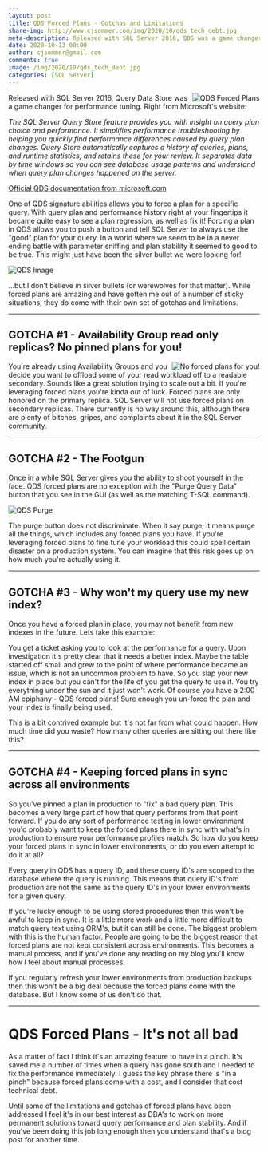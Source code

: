 ```yaml
---
layout: post
title: QDS Forced Plans - Gotchas and Limitations
share-img: http://www.cjsommer.com/img/2020/10/qds_tech_debt.jpg
meta-description: Released with SQL Server 2016, QDS was a game changer for performance tuning. Forced plans are an amazing tool for the DBA toolbox, but they do come with a few things you should know about.
date: 2020-10-13 00:00
author: cjsommer@gmail.com
comments: true
image: /img/2020/10/qds_tech_debt.jpg
categories: [SQL Server]
---
```

<!-- Image and URL references used in this post -->
[img_qds_force_plan]: /img/2020/10/qds_force_plan.png
[img_qds_tech_debt]: /img/2020/10/qds_tech_debt.jpg
[img_qds_purge]: /img/2020/10/qds_purge.png
[img_qds_no_soup]: /img/2020/10/qds_no_soup_for_you.png

[url_qds_ms]: https://docs.microsoft.com/en-us/sql/relational-databases/performance/monitoring-performance-by-using-the-query-store

<!-- Content -->

<img src="/img/2020/10/qds_tech_debt.jpg" alt="QDS Forced Plans" align="right">

Released with SQL Server 2016, Query Data Store was a game changer for performance tuning. Right from Microsoft's website: 

_The SQL Server Query Store feature provides you with insight on query plan choice and performance. It simplifies performance troubleshooting by helping you quickly find performance differences caused by query plan changes. Query Store automatically captures a history of queries, plans, and runtime statistics, and retains these for your review. It separates data by time windows so you can see database usage patterns and understand when query plan changes happened on the server._

[Official QDS documentation from microsoft.com][url_qds_ms]

One of QDS signature abilities allows you to force a plan for a specific query. With query plan and performance history right at your fingertips it became quite easy to see a plan regression, as well as fix it! Forcing a plan in QDS allows you to push a button and tell SQL Server to always use the "good" plan for your query. In a world where we seem to be in a never ending battle with parameter sniffing and plan stability it seemed to good to be true. This might just have been the silver bullet we were looking for! 

![QDS Image][img_qds_force_plan]

...but I don't believe in silver bullets (or werewolves for that matter). While forced plans are amazing and have gotten me out of a number of sticky situations, they do come with their own set of gotchas and limitations.

---

## GOTCHA #1 - Availability Group read only replicas? No pinned plans for you!
<img src="/img/2020/10/qds_no_soup_for_you.png" alt="No forced plans for you!" align="right">

You're already using Availability Groups and you decide you want to offload some of your read workload off to a readable secondary. Sounds like a great solution trying to scale out a bit. If you're leveraging forced plans you're kinda out of luck. Forced plans are only honored on the primary replica. SQL Server will not use forced plans on secondary replicas. There currently is no way around this, although there are plenty of bitches, gripes, and complaints about it in the SQL Server community. 

---

## GOTCHA #2 - The Footgun
Once in a while SQL Server gives you the ability to shoot yourself in the face. QDS forced plans are no exception with the "Purge Query Data" button that you see in the GUI (as well as the matching T-SQL command). 

![QDS Purge][img_qds_purge]

The purge button does not discriminate. When it say purge, it means purge all the things, which includes any forced plans you have. If you're leveraging forced plans to fine tune your workload this could spell certain disaster on a production system. You can imagine that this risk goes up on how much you're actually using it.

---

## GOTCHA #3 - Why won't my query use my new index?
Once you have a forced plan in place, you may not benefit from new indexes in the future. Lets take this example:

You get a ticket asking you to look at the performance for a query. Upon investigation it's pretty clear that it needs a better index. Maybe the table started off small and grew to the point of where performance became an issue, which is not an uncommon problem to have. So you slap your new index in place but you can't for the life of you get the query to use it. You try everything under the sun and it just won't work. Of course you have a 2:00 AM epiphany - QDS forced plans! Sure enough you un-force the plan and your index is finally being used. 

This is a bit contrived example but it's not far from what could happen. How much time did you waste? How many other queries are sitting out there like this?

---

## GOTCHA #4 - Keeping forced plans in sync across all environments
So you've pinned a plan in production to "fix" a bad query plan. This becomes a very large part of how that query performs from that point forward. If you do any sort of performance testing in lower environment you'd probably want to keep the forced plans there in sync with what's in production to ensure your performance profiles match. So how do you keep your forced plans in sync in lower environments, or do you even attempt to do it at all? 

Every query in QDS has a query ID, and these query ID's are scoped to the database where the query is running. This means that query ID's from production are not the same as the query ID's in your lower environments for a given query. 

If you're lucky enough to be using stored procedures then this won't be awful to keep in sync. It is a little more work and a little more difficult to match query text using ORM's, but it can still be done. The biggest problem with this is the human factor. People are going to be the biggest reason that forced plans are not kept consistent across environments. This becomes a manual process, and if you've done any reading on my blog you'll know how I feel about manual processes.

If you regularly refresh your lower environments from production backups then this won't be a big deal because the forced plans come with the database. But I know some of us don't do that. 

---

# QDS Forced Plans - It's not all bad
As a matter of fact I think it's an amazing feature to have in a pinch. It's saved me a number of times when a query has gone south and I needed to fix the performance immediately. I guess the key phrase there is "in a pinch" because forced plans come with a cost, and I consider that cost technical debt. 

Until some of the limitations and gotchas of forced plans have been addressed I feel it's in our best interest as DBA's to work on more permanent solutions toward query performance and plan stability. And if you've been doing this job long enough then you understand that's a blog post for another time.
